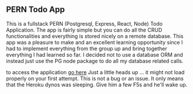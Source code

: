## PERN Todo App

This is a fullstack PERN (Postgresql, Express, React, Node) Todo Application. The app is fairly simple but you can do all the CRUD functionalities and everything is stored nicely on a remote database. This app was a pleasure to make and an excellent learning opportunity since I had to implement everything from the group up and bring together everything I had learned so far. I decided not to use a database ORM and instead just use the PG node package to do all my database related calls.

to access the application [go here](https://pern-todo-app-hamed.herokuapp.com/)
Just a little heads up ... it might not load properly on your first attempt. This is not a bug or an issue. It only means that the Heroku dynos was sleeping. Give him a few F5s and he'll wake up.
